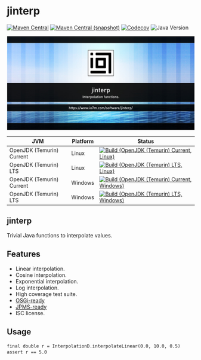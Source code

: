 jinterp
===

[![Maven Central](https://img.shields.io/maven-central/v/com.io7m.jinterp/com.io7m.jinterp.svg?style=flat-square)](http://search.maven.org/#search%7Cga%7C1%7Cg%3A%22com.io7m.jinterp%22)
[![Maven Central (snapshot)](https://img.shields.io/nexus/s/com.io7m.jinterp/com.io7m.jinterp?server=https%3A%2F%2Fs01.oss.sonatype.org&style=flat-square)](https://s01.oss.sonatype.org/content/repositories/snapshots/com/io7m/jinterp/)
[![Codecov](https://img.shields.io/codecov/c/github/io7m-com/jinterp.svg?style=flat-square)](https://codecov.io/gh/io7m-com/jinterp)
![Java Version](https://img.shields.io/badge/21-java?label=java&color=e6c35c)

![com.io7m.jinterp](./src/site/resources/jinterp.jpg?raw=true)

| JVM | Platform | Status |
|-----|----------|--------|
| OpenJDK (Temurin) Current | Linux | [![Build (OpenJDK (Temurin) Current, Linux)](https://img.shields.io/github/actions/workflow/status/io7m-com/jinterp/main.linux.temurin.current.yml)](https://www.github.com/io7m-com/jinterp/actions?query=workflow%3Amain.linux.temurin.current)|
| OpenJDK (Temurin) LTS | Linux | [![Build (OpenJDK (Temurin) LTS, Linux)](https://img.shields.io/github/actions/workflow/status/io7m-com/jinterp/main.linux.temurin.lts.yml)](https://www.github.com/io7m-com/jinterp/actions?query=workflow%3Amain.linux.temurin.lts)|
| OpenJDK (Temurin) Current | Windows | [![Build (OpenJDK (Temurin) Current, Windows)](https://img.shields.io/github/actions/workflow/status/io7m-com/jinterp/main.windows.temurin.current.yml)](https://www.github.com/io7m-com/jinterp/actions?query=workflow%3Amain.windows.temurin.current)|
| OpenJDK (Temurin) LTS | Windows | [![Build (OpenJDK (Temurin) LTS, Windows)](https://img.shields.io/github/actions/workflow/status/io7m-com/jinterp/main.windows.temurin.lts.yml)](https://www.github.com/io7m-com/jinterp/actions?query=workflow%3Amain.windows.temurin.lts)|

## jinterp

Trivial Java functions to interpolate values.

## Features

* Linear interpolation.
* Cosine interpolation.
* Exponential interpolation.
* Log interpolation.
* High coverage test suite.
* [OSGi-ready](https://www.osgi.org/)
* [JPMS-ready](https://en.wikipedia.org/wiki/Java_Platform_Module_System)
* ISC license.

## Usage

```
final double r = InterpolationD.interpolateLinear(0.0, 10.0, 0.5)
assert r == 5.0
```

